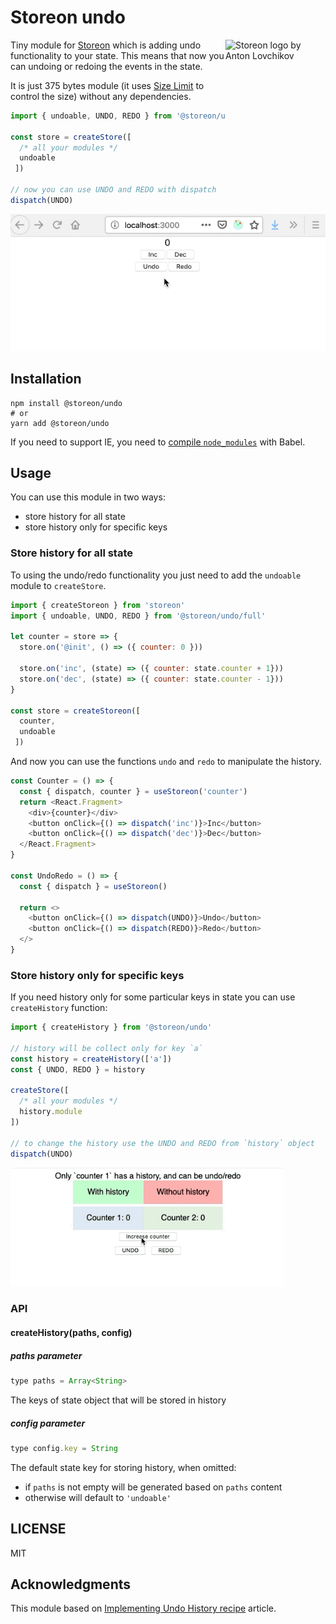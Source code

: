 # Storeon undo

<img src="https://storeon.github.io/storeon/logo.svg" align="right"
     alt="Storeon logo by Anton Lovchikov" width="160" height="142">

Tiny module for [Storeon] which is adding undo functionality to your state. This means that now you can undoing or redoing the events in the state.

It is just 375 bytes module (it uses [Size Limit] to control the size) without any dependencies.

[Size Limit]: https://github.com/ai/size-limit
[Storeon]: https://github.com/storeon/storeon

```js
import { undoable, UNDO, REDO } from '@storeon/undo/full'

const store = createStore([
  /* all your modules */
  undoable
 ])

// now you can use UNDO and REDO with dispatch
dispatch(UNDO)
```

![Example of use the undo/redo functionality](example.gif)

## Installation

```
npm install @storeon/undo
# or
yarn add @storeon/undo
```

If you need to support IE, you need to [compile `node_modules`] with Babel.

[compile `node_modules`]: https://developer.epages.com/blog/coding/how-to-transpile-node-modules-with-babel-and-webpack-in-a-monorepo/

## Usage

You can use this module in two ways:

- store history for all state
- store history only for specific keys


### Store history for all state

To using the undo/redo functionality you just need to add the `undoable` module to `createStore`.

```js
import { createStoreon } from 'storeon'
import { undoable, UNDO, REDO } from '@storeon/undo/full'

let counter = store => {
  store.on('@init', () => ({ counter: 0 }))

  store.on('inc', (state) => ({ counter: state.counter + 1}))
  store.on('dec', (state) => ({ counter: state.counter - 1}))
}

const store = createStoreon([
  counter,
  undoable
 ])
```

And now you can use the functions `undo` and `redo` to manipulate the history.

```js
const Counter = () => {
  const { dispatch, counter } = useStoreon('counter')
  return <React.Fragment>
    <div>{counter}</div>
    <button onClick={() => dispatch('inc')}>Inc</button>
    <button onClick={() => dispatch('dec')}>Dec</button>
  </React.Fragment>
}

const UndoRedo = () => {
  const { dispatch } = useStoreon()

  return <>
    <button onClick={() => dispatch(UNDO)}>Undo</button>
    <button onClick={() => dispatch(REDO)}>Redo</button>
  </>
}
```

### Store history only for specific keys

If you need history only for some particular keys in state you can use `createHistory` function:

```js
import { createHistory } from '@storeon/undo'

// history will be collect only for key `a`
const history = createHistory(['a'])
const { UNDO, REDO } = history

createStore([
  /* all your modules */
  history.module
])

// to change the history use the UNDO and REDO from `history` object
dispatch(UNDO)
```

![Example of history only for specific key](example_history.gif)

### API

#### createHistory(paths, config)

##### paths parameter

```js
type paths = Array<String>
```

The keys of state object that will be stored in history

##### config parameter

```js
type config.key = String
```

The default state key for storing history, when omitted:
* if `paths` is not empty will be generated based on `paths` content
* otherwise will default to `'undoable'`

## LICENSE

MIT

## Acknowledgments

This module based on [Implementing Undo History recipe](https://redux.js.org/recipes/implementing-undo-history) article.

